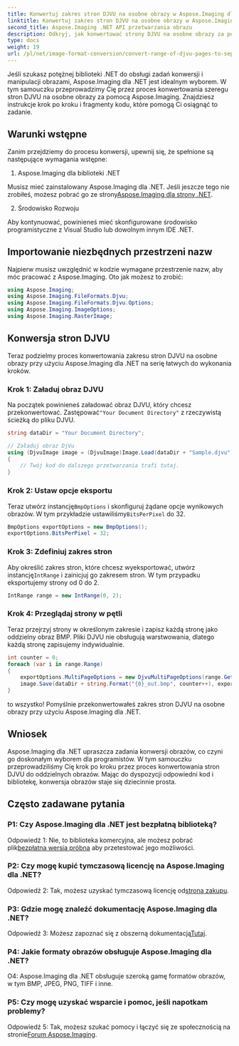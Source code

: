 ```yaml
---
title: Konwertuj zakres stron DJVU na osobne obrazy w Aspose.Imaging dla .NET
linktitle: Konwertuj zakres stron DJVU na osobne obrazy w Aspose.Imaging dla .NET
second_title: Aspose.Imaging .NET API przetwarzania obrazu
description: Odkryj, jak konwertować strony DJVU na osobne obrazy za pomocą Aspose.Imaging dla .NET. Przewodnik krok po kroku, przykłady kodu i często zadawane pytania.
type: docs
weight: 19
url: /pl/net/image-format-conversion/convert-range-of-djvu-pages-to-separate-images/
---
```

Jeśli szukasz potężnej biblioteki .NET do obsługi zadań konwersji i manipulacji obrazami, Aspose.Imaging dla .NET jest idealnym wyborem. W tym samouczku przeprowadzimy Cię przez proces konwertowania szeregu stron DJVU na osobne obrazy za pomocą Aspose.Imaging. Znajdziesz instrukcje krok po kroku i fragmenty kodu, które pomogą Ci osiągnąć to zadanie.

## Warunki wstępne

Zanim przejdziemy do procesu konwersji, upewnij się, że spełnione są następujące wymagania wstępne:

1. Aspose.Imaging dla biblioteki .NET

 Musisz mieć zainstalowany Aspose.Imaging dla .NET. Jeśli jeszcze tego nie zrobiłeś, możesz pobrać go ze strony[Aspose.Imaging dla strony .NET](https://releases.aspose.com/imaging/net/).

2. Środowisko Rozwoju

Aby kontynuować, powinieneś mieć skonfigurowane środowisko programistyczne z Visual Studio lub dowolnym innym IDE .NET.

## Importowanie niezbędnych przestrzeni nazw

Najpierw musisz uwzględnić w kodzie wymagane przestrzenie nazw, aby móc pracować z Aspose.Imaging. Oto jak możesz to zrobić:

```csharp
using Aspose.Imaging;
using Aspose.Imaging.FileFormats.Djvu;
using Aspose.Imaging.FileFormats.Djvu.Options;
using Aspose.Imaging.ImageOptions;
using Aspose.Imaging.RasterImage;
```

## Konwersja stron DJVU

Teraz podzielmy proces konwertowania zakresu stron DJVU na osobne obrazy przy użyciu Aspose.Imaging dla .NET na serię łatwych do wykonania kroków.

### Krok 1: Załaduj obraz DJVU

 Na początek powinieneś załadować obraz DJVU, który chcesz przekonwertować. Zastępować`"Your Document Directory"` z rzeczywistą ścieżką do pliku DJVU.

```csharp
string dataDir = "Your Document Directory";

// Załaduj obraz DjVu
using (DjvuImage image = (DjvuImage)Image.Load(dataDir + "Sample.djvu"))
{
    // Twój kod do dalszego przetwarzania trafi tutaj.
}
```

### Krok 2: Ustaw opcje eksportu

Teraz utwórz instancję`BmpOptions` i skonfiguruj żądane opcje wynikowych obrazów. W tym przykładzie ustawiliśmy`BitsPerPixel` do 32.

```csharp
BmpOptions exportOptions = new BmpOptions();
exportOptions.BitsPerPixel = 32;
```

### Krok 3: Zdefiniuj zakres stron

 Aby określić zakres stron, które chcesz wyeksportować, utwórz instancję`IntRange` i zainicjuj go zakresem stron. W tym przypadku eksportujemy strony od 0 do 2.

```csharp
IntRange range = new IntRange(0, 2);
```

### Krok 4: Przeglądaj strony w pętli

Teraz przejrzyj strony w określonym zakresie i zapisz każdą stronę jako oddzielny obraz BMP. Pliki DJVU nie obsługują warstwowania, dlatego każdą stronę zapisujemy indywidualnie.

```csharp
int counter = 0;
foreach (var i in range.Range)
{
    exportOptions.MultiPageOptions = new DjvuMultiPageOptions(range.GetArrayOneItemFromIndex(counter));
    image.Save(dataDir + string.Format("{0}_out.bmp", counter++), exportOptions);
}
```

to wszystko! Pomyślnie przekonwertowałeś zakres stron DJVU na osobne obrazy przy użyciu Aspose.Imaging dla .NET.

## Wniosek

Aspose.Imaging dla .NET upraszcza zadania konwersji obrazów, co czyni go doskonałym wyborem dla programistów. W tym samouczku przeprowadziliśmy Cię krok po kroku przez proces konwertowania stron DJVU do oddzielnych obrazów. Mając do dyspozycji odpowiedni kod i bibliotekę, konwersja obrazów staje się dziecinnie prosta.

## Często zadawane pytania

### P1: Czy Aspose.Imaging dla .NET jest bezpłatną biblioteką?

 Odpowiedź 1: Nie, to biblioteka komercyjna, ale możesz pobrać plik[bezpłatna wersja próbna](https://releases.aspose.com/) aby przetestować jego możliwości.

### P2: Czy mogę kupić tymczasową licencję na Aspose.Imaging dla .NET?

 Odpowiedź 2: Tak, możesz uzyskać tymczasową licencję od[strona zakupu](https://purchase.aspose.com/temporary-license/).

### P3: Gdzie mogę znaleźć dokumentację Aspose.Imaging dla .NET?

 Odpowiedź 3: Możesz zapoznać się z obszerną dokumentacją[Tutaj](https://reference.aspose.com/imaging/net/).

### P4: Jakie formaty obrazów obsługuje Aspose.Imaging dla .NET?

O4: Aspose.Imaging dla .NET obsługuje szeroką gamę formatów obrazów, w tym BMP, JPEG, PNG, TIFF i inne.

### P5: Czy mogę uzyskać wsparcie i pomoc, jeśli napotkam problemy?

 Odpowiedź 5: Tak, możesz szukać pomocy i łączyć się ze społecznością na stronie[Forum Aspose.Imaging](https://forum.aspose.com/).